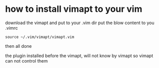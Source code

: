 # how to install vimapt to your vim #
download the vimapt and put to your .vim dir
put the blow content to you .vimrc

    source ~/.vim/vimapt/vimapt.vim

then all done

the plugin installed before the vimapt, will not know by vimapt so vimapt can not control them

